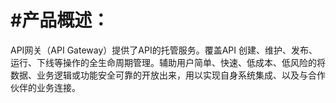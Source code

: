# #产品概述： #
API网关（API Gateway）提供了API的托管服务。覆盖API 创建、维护、发布、运行、下线等操作的全生命周期管理。辅助用户简单、快速、低成本、低风险的将数据、业务逻辑或功能安全可靠的开放出来，用以实现自身系统集成、以及与合作伙伴的业务连接。
